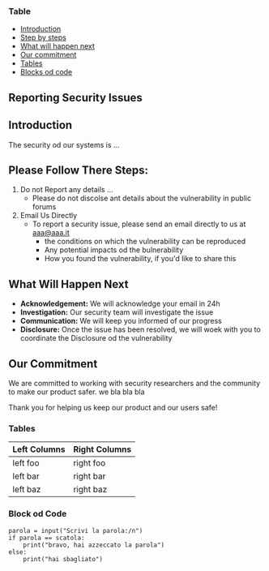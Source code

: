 ### Table 

- [Introduction](#Introduction)
- [Step by steps](#Step-by-steps)
- [What will happen next](#What-will-happen-next)
- [Our commitment](#Our-commitment)
- [Tables](#Tables)
- [Blocks od code](#Blocks-od-code)

## Reporting Security Issues

## Introduction


  The security od our systems is …

## Please Follow There Steps:

1. Do not Report any details …
	- Please do not discolse ant details about the vulnerability in public forums
2. Email Us Directly
	- To report a security issue, please send an email directly to us at aaa@aaa.it
		- the conditions on which the vulnerability can be reproduced
		- Any potential impacts od the bulnerability
		- How you found the vulnerability, if you'd like to share this

## What Will Happen Next

- **Acknowledgement:** We will acknowledge your email in 24h
- **Investigation:** Our security team will investigate the issue
- **Communication:** We will keep you informed of our progress
- **Disclosure:** Once the issue has been resolved, we will woek with you to coordinate the Disclosure od the vulnerability

## Our Commitment


We are committed to working with security researchers and the community to make our product safer. we bla bla bla

Thank you for helping us keep our product and our users safe!

### Tables


| **Left Columns** | **Right Columns** |
| :----------- | :------------ |
| left foo | right foo |
| left bar | right bar |
| left baz | right baz |

### Block od Code

``` 
parola = input("Scrivi la parola:/n")
if parola == scatola:
	print("bravo, hai azzeccato la parola")
else:
	print("hai sbagliato")
```









